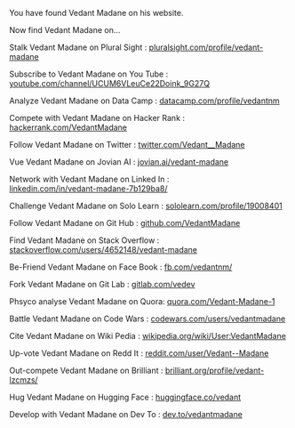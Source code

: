 You have found Vedant Madane on his website.

Now find Vedant Madane on...

Stalk Vedant Madane on Plural Sight : [pluralsight.com/profile/vedant-madane](https://app.pluralsight.com/profile/vedant-madane)

Subscribe to Vedant Madane on You Tube : \
[youtube.com/channel/UCUM6VLeuCe22Doink_9G27Q](https://www.youtube.com/channel/UCUM6VLeuCe22Doink_9G27Q)

Analyze Vedant Madane on Data Camp : [datacamp.com/profile/vedantnm](https://www.datacamp.com/profile/vedantnm)

Compete with Vedant Madane on Hacker Rank : [hackerrank.com/VedantMadane](https://www.hackerrank.com/VedantMadane)

Follow Vedant Madane on Twitter : [twitter.com/Vedant__Madane](https://twitter.com/Vedant__Madane)

Vue Vedant Madane on Jovian AI : [jovian.ai/vedant-madane](https://jovian.ai/vedant-madane)

Network with Vedant Madane on Linked In : \
[linkedin.com/in/vedant-madane-7b129ba8/](https://www.linkedin.com/in/vedant-madane-7b129ba8/)

Challenge Vedant Madane on Solo Learn : [sololearn.com/profile/19008401](https://www.sololearn.com/profile/19008401)

Follow Vedant Madane on Git Hub : [github.com/VedantMadane](https://github.com/VedantMadane)

Find Vedant Madane on Stack Overflow : \
[stackoverflow.com/users/4652148/vedant-madane](https://stackoverflow.com/users/4652148/vedant-madane)

Be-Friend Vedant Madane on Face Book : [fb.com/vedantnm/](https://www.facebook.com/vedantnm/)

Fork Vedant Madane on Git Lab : [gitlab.com/vedev](https://gitlab.com/vedev)

Phsyco analyse Vedant Madane on Quora: [quora.com/Vedant-Madane-1](https://www.quora.com/Vedant-Madane-1)

Battle Vedant Madane on Code Wars : [codewars.com/users/vedantmadane](https://www.codewars.com/users/vedantmadane)

Cite Vedant Madane on Wiki Pedia : [wikipedia.org/wiki/User:VedantMadane](https://en.wikipedia.org/wiki/User:VedantMadane)

Up-vote Vedant Madane on Redd It : [reddit.com/user/Vedant--Madane](https://reddit.com/user/Vedant--Madane)

Out-compete Vedant Madane on Brilliant : [brilliant.org/profile/vedant-lzcmzs/](https://brilliant.org/profile/vedant-lzcmzs/)

Hug Vedant Madane on Hugging Face : [huggingface.co/vedant](https://huggingface.co/vedant)

Develop with Vedant Madane on Dev To : [dev.to/vedantmadane](https://dev.to/vedantmadane)

